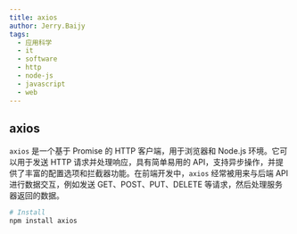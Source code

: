 ```yaml
---
title: axios
author: Jerry.Baijy
tags:
  - 应用科学
  - it
  - software
  - http
  - node-js
  - javascript
  - web
---
```


## axios

`axios` 是一个基于 Promise 的 HTTP 客户端，用于浏览器和 Node.js 环境。它可以用于发送 HTTP 请求并处理响应，具有简单易用的 API，支持异步操作，并提供了丰富的配置选项和拦截器功能。在前端开发中，`axios` 经常被用来与后端 API 进行数据交互，例如发送 GET、POST、PUT、DELETE 等请求，然后处理服务器返回的数据。

```bash
# Install
npm install axios
```
